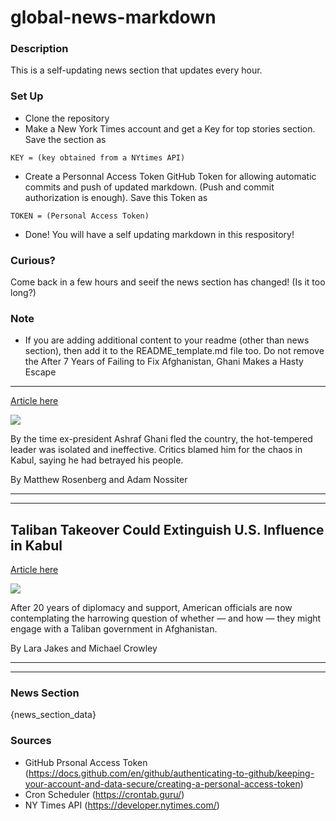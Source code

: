 # global-news-markdown

### Description 
This is a self-updating news section that updates every hour.

### Set Up 
* Clone the repository
* Make a New York Times account and get a Key for top stories section. Save the section as 
 ```
 KEY = (key obtained from a NYtimes API)
 ```
*  Create a Personnal Access Token GitHub Token for allowing automatic commits and push of updated markdown. (Push and commit authorization is enough). Save this Token as 
```
TOKEN = (Personal Access Token)
```
* Done! You will have a self updating markdown in this respository!

### Curious?
Come back in a few hours and seeif the news section has changed! (Is it too long?)

### Note
* If you are adding additional content to your readme (other than news section), then add it to the README_template.md file too. Do not remove the After 7 Years of Failing to Fix Afghanistan, Ghani Makes a Hasty Escape
-----------------------------------------------------------------------

[Article here](https://www.nytimes.com/2021/08/16/world/asia/afghanistan-president-ashraf-ghani.html)

[![](https://static01.nyt.com/images/2021/08/16/world/16GHANI1/merlin_193320759_3497c6c9-ba18-4678-abcf-e7c4e2b8d52e-superJumbo.jpg)](https://www.nytimes.com/2021/08/16/world/asia/afghanistan-president-ashraf-ghani.html)

By the time ex-president Ashraf Ghani fled the country, the hot-tempered leader was isolated and ineffective. Critics blamed him for the chaos in Kabul, saying he had betrayed his people.

By Matthew Rosenberg and Adam Nossiter

* * *

* * *

Taliban Takeover Could Extinguish U.S. Influence in Kabul
---------------------------------------------------------

[Article here](https://www.nytimes.com/2021/08/15/us/politics/biden-taliban-afghanistan.html)

[![](https://static01.nyt.com/images/2021/08/16/us/politics/16dc-diplo-print1/merlin_193297425_2a34394d-3b13-45f6-bd7a-94fc9736c9ce-superJumbo.jpg)](https://www.nytimes.com/2021/08/15/us/politics/biden-taliban-afghanistan.html)

After 20 years of diplomacy and support, American officials are now contemplating the harrowing question of whether — and how — they might engage with a Taliban government in Afghanistan.

By Lara Jakes and Michael Crowley

* * *

* * *

### News Section 
{news_section_data}


### Sources 
* GitHub Prsonal Access Token (https://docs.github.com/en/github/authenticating-to-github/keeping-your-account-and-data-secure/creating-a-personal-access-token)
* Cron Scheduler (https://crontab.guru/)
* NY Times API (https://developer.nytimes.com/)
